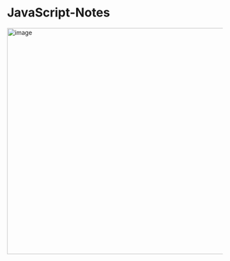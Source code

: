 # JavaScript-Notes
<img width="527" alt="image" src="https://github.com/pratyushdev-codes/JavaScript-Notes/assets/109750976/2fe93602-7c62-40c8-8eb8-628c37127a52">
